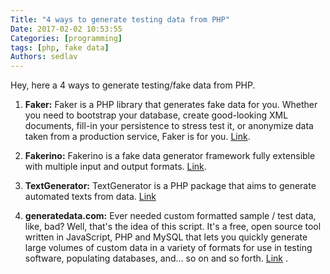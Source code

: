 ```yaml
---
Title: "4 ways to generate testing data from PHP"
Date: 2017-02-02 10:53:55
Categories: [programming]
tags: [php, fake data]
Authors: sedlav
---
```


Hey, here a 4 ways to generate testing/fake data from PHP.

1. **Faker:** Faker is a PHP library that generates fake data for you. Whether you need to bootstrap your database, create good-looking XML documents, fill-in your persistence to stress test it, or anonymize data taken from a production service, Faker is for you. [Link](https://github.com/fzaninotto/Faker).

2. **Fakerino:** Fakerino is a fake data generator framework fully extensible with multiple input and output formats. [Link](https://github.com/Fakerino/Fakerino).

3. **TextGenerator:** TextGenerator is a PHP package that aims to generate automated texts from data. [Link](https://github.com/neveldo/TextGenerator)

4. **generatedata.com:** Ever needed custom formatted sample / test data, like, bad? Well, that's the idea of this script. It's a free, open source tool written in JavaScript, PHP and MySQL that lets you quickly generate large volumes of custom data in a variety of formats for use in testing software, populating databases, and... so on and so forth. [Link](http://www.generatedata.com/) .
